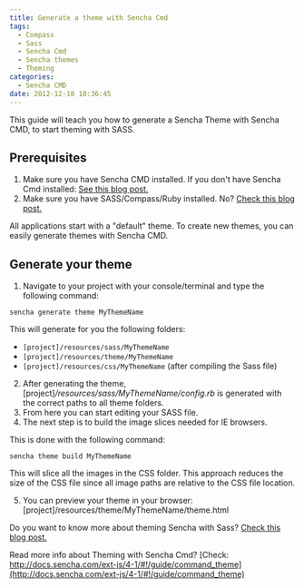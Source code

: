```yaml
---
title: Generate a theme with Sencha Cmd
tags:
  - Compass
  - Sass
  - Sencha Cmd
  - Sencha themes
  - Theming
categories:
  - Sencha CMD
date: 2012-12-18 10:36:45
---
```


This guide will teach you how to generate a Sencha Theme with Sencha CMD, to start theming with SASS.

<!--more-->

## Prerequisites

1.  Make sure you have Sencha CMD installed. If you don't have Sencha Cmd installed: [See this blog post.](http://www.leeboonstra.com/developer/environment/sencha-cmd-for-scaffolding-sencha-touch-mvc-project/ "Sencha Cmd for scaffolding Sencha Touch / EXT MVC project")
2.  Make sure you have SASS/Compass/Ruby installed. No? [Check this blog post.](http://www.leeboonstra.com.com/developer/sass/installing-sass-compass-for-windows-os-x/ "Installing SASS + Compass for Windows & OS X")

All applications start with a "default" theme. To create new themes, you can easily generate themes with Sencha CMD.

## Generate your theme

1.  Navigate to your project with your console/terminal and type the following command:
    
`sencha generate theme MyThemeName`
    
This will generate for you the following folders:

*   `[project]/resources/sass/MyThemeName`
*   `[project]/resources/theme/MyThemeName`
*   `[project]/resources/css/MyThemeName` (after compiling the Sass file)
    
        
2.  After generating the theme, [project]*/resources/sass/MyThemeName/config.rb* is generated with the correct paths to all theme folders.
3.  From here you can start editing your SASS file.
4.  The next step is to build the image slices needed for IE browsers.
    
This is done with the following command:
    
`sencha theme build MyThemeName`

This will slice all the images in the CSS folder. This approach reduces the size of the CSS file since all image paths are relative to the CSS file location.
    
5.  You can preview your theme in your browser: [project]/resources/theme/MyThemeName/theme.html

Do you want to know more about theming Sencha with Sass? [Check this blog post.](http://www.leeboonstra.com/developer/sass/create-an-amazing-sencha-touch-theme-with-sass/ "Create an amazing Sencha Touch theme with Sass")

Read more info about Theming with Sencha Cmd? [Check: http://docs.sencha.com/ext-js/4-1/#!/guide/command_theme](http://docs.sencha.com/ext-js/4-1/#!/guide/command_theme)